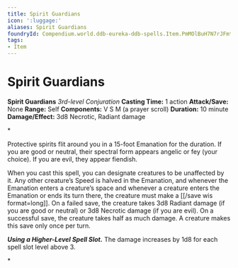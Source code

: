```yaml
---
title: Spirit Guardians
icon: ':luggage:'
aliases: Spirit Guardians
foundryId: Compendium.world.ddb-eureka-ddb-spells.Item.PmMOlBuH7N7rJFmt
tags:
- Item
---
```


# Spirit Guardians

**Spirit Guardians**
_3rd-level Conjuration_
**Casting Time:** 1 action
**Attack/Save:** None
**Range:** Self
**Components:** V S M (a prayer scroll)
**Duration:** 10 minute
**Damage/Effect:** 3d8 Necrotic, Radiant damage

*<p>Protective spirits flit around you in a 15-foot Emanation for the duration. If you are good or neutral, their spectral form appears angelic or fey (your choice). If you are evil, they appear fiendish.

When you cast this spell, you can designate creatures to be unaffected by it. Any other creature’s Speed is halved in the Emanation, and whenever the Emanation enters a creature’s space and whenever a creature enters the Emanation or ends its turn there, the creature must make a [[/save wis format=long]]. On a failed save, the creature takes 3d8 Radiant damage (if you are good or neutral) or 3d8 Necrotic damage (if you are evil). On a successful save, the creature takes half as much damage. A creature makes this save only once per turn.

***Using a Higher-Level Spell Slot.*** The damage increases by 1d8 for each spell slot level above 3.</p>*